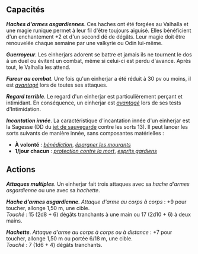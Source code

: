 ## Capacités
_**Haches d'armes asgardiennes**_. Ces haches ont été forgées au Valhalla et une magie runique permet à leur fil d'être toujours aiguisé. Elles bénéficient d'un enchantement +2 et d'un second dé de dégâts. Leur magie doit être renouvelée chaque semaine par une valkyrie ou Odin lui-même.

_**Guerroyeur**_. Les einherjars adorent se battre et jamais ils ne tournent le dos à un duel ou évitent un combat, même si celui-ci est perdu d'avance. Après tout, le Valhalla les attend.

_**Fureur au combat**_. Une fois qu'un einherjar a été réduit à 30 pv ou moins, il est [_avantagé_](/utiliser-les-caracteristiques/#avantage-et-desavantage) lors de toutes ses attaques.

_**Regard terrible**_. Le regard d'un einherjar est particulièrement perçant et intimidant. En conséquence, un einherjar est [_avantagé_](/utiliser-les-caracteristiques/#avantage-et-desavantage) lors de ses tests d'Intimidation.

_**Incantation innée**_. La caractéristique d'incantation innée d'un einherjar est la Sagesse (DD du [jet de sauvegarde](/utiliser-les-caracteristiques/#jets-de-sauvegarde) contre les sorts 13). Il peut lancer les sorts suivants de manière innée, sans composantes matérielles :
* **À volonté** : [_bénédiction_](/grimoire/benediction/), [_épargner les mourants_](/grimoire/epargner-les-mourants/)
* **1/jour chacun** : [_protection contre la mort_](/grimoire/protection-contre-la-mort/), [_esprits gardiens_](/grimoire/esprits-gardiens/)

## Actions
_**Attaques multiples**_. Un einherjar fait trois attaques avec sa _hache d'armes asgardienne_ ou une avec sa _hachette_.

_**Hache d'armes asgardienne**_. _Attaque d'arme au corps à corps_ : +9 pour toucher, allonge 1,50 m, une cible.  
_Touché_ : 15 (2d8 + 6) dégâts tranchants à une main ou 17 (2d10 + 6) à deux mains.

_**Hachette**_. _Attaque d'arme au corps à corps ou à distance_ : +7 pour toucher, allonge 1,50 m ou portée 6/18 m, une cible.  
_Touché_ : 7 (1d6 + 4) dégâts tranchants.
